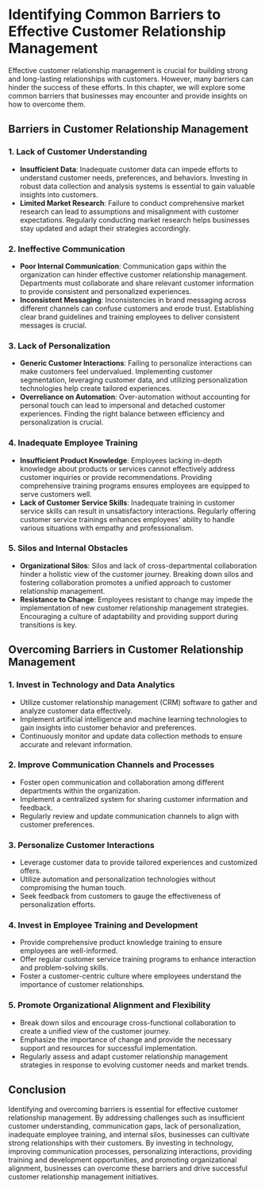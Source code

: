 Identifying Common Barriers to Effective Customer Relationship Management
====================================================================================

Effective customer relationship management is crucial for building strong and long-lasting relationships with customers. However, many barriers can hinder the success of these efforts. In this chapter, we will explore some common barriers that businesses may encounter and provide insights on how to overcome them.

**Barriers in Customer Relationship Management**
------------------------------------------------

### 1. **Lack of Customer Understanding**

* **Insufficient Data**: Inadequate customer data can impede efforts to understand customer needs, preferences, and behaviors. Investing in robust data collection and analysis systems is essential to gain valuable insights into customers.
* **Limited Market Research**: Failure to conduct comprehensive market research can lead to assumptions and misalignment with customer expectations. Regularly conducting market research helps businesses stay updated and adapt their strategies accordingly.

### 2. **Ineffective Communication**

* **Poor Internal Communication**: Communication gaps within the organization can hinder effective customer relationship management. Departments must collaborate and share relevant customer information to provide consistent and personalized experiences.
* **Inconsistent Messaging**: Inconsistencies in brand messaging across different channels can confuse customers and erode trust. Establishing clear brand guidelines and training employees to deliver consistent messages is crucial.

### 3. **Lack of Personalization**

* **Generic Customer Interactions**: Failing to personalize interactions can make customers feel undervalued. Implementing customer segmentation, leveraging customer data, and utilizing personalization technologies help create tailored experiences.
* **Overreliance on Automation**: Over-automation without accounting for personal touch can lead to impersonal and detached customer experiences. Finding the right balance between efficiency and personalization is crucial.

### 4. **Inadequate Employee Training**

* **Insufficient Product Knowledge**: Employees lacking in-depth knowledge about products or services cannot effectively address customer inquiries or provide recommendations. Providing comprehensive training programs ensures employees are equipped to serve customers well.
* **Lack of Customer Service Skills**: Inadequate training in customer service skills can result in unsatisfactory interactions. Regularly offering customer service trainings enhances employees' ability to handle various situations with empathy and professionalism.

### 5. **Silos and Internal Obstacles**

* **Organizational Silos**: Silos and lack of cross-departmental collaboration hinder a holistic view of the customer journey. Breaking down silos and fostering collaboration promotes a unified approach to customer relationship management.
* **Resistance to Change**: Employees resistant to change may impede the implementation of new customer relationship management strategies. Encouraging a culture of adaptability and providing support during transitions is key.

**Overcoming Barriers in Customer Relationship Management**
-----------------------------------------------------------

### 1. **Invest in Technology and Data Analytics**

* Utilize customer relationship management (CRM) software to gather and analyze customer data effectively.
* Implement artificial intelligence and machine learning technologies to gain insights into customer behavior and preferences.
* Continuously monitor and update data collection methods to ensure accurate and relevant information.

### 2. **Improve Communication Channels and Processes**

* Foster open communication and collaboration among different departments within the organization.
* Implement a centralized system for sharing customer information and feedback.
* Regularly review and update communication channels to align with customer preferences.

### 3. **Personalize Customer Interactions**

* Leverage customer data to provide tailored experiences and customized offers.
* Utilize automation and personalization technologies without compromising the human touch.
* Seek feedback from customers to gauge the effectiveness of personalization efforts.

### 4. **Invest in Employee Training and Development**

* Provide comprehensive product knowledge training to ensure employees are well-informed.
* Offer regular customer service training programs to enhance interaction and problem-solving skills.
* Foster a customer-centric culture where employees understand the importance of customer relationships.

### 5. **Promote Organizational Alignment and Flexibility**

* Break down silos and encourage cross-functional collaboration to create a unified view of the customer journey.
* Emphasize the importance of change and provide the necessary support and resources for successful implementation.
* Regularly assess and adapt customer relationship management strategies in response to evolving customer needs and market trends.

**Conclusion**
--------------

Identifying and overcoming barriers is essential for effective customer relationship management. By addressing challenges such as insufficient customer understanding, communication gaps, lack of personalization, inadequate employee training, and internal silos, businesses can cultivate strong relationships with their customers. By investing in technology, improving communication processes, personalizing interactions, providing training and development opportunities, and promoting organizational alignment, businesses can overcome these barriers and drive successful customer relationship management initiatives.
